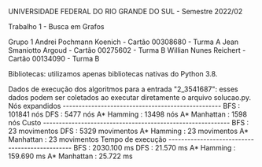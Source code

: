 UNIVERSIDADE FEDERAL DO RIO GRANDE DO SUL - Semestre 2022/02

Trabalho 1 - Busca em Grafos

Grupo 1
Andrei Pochmann Koenich - Cartão 00308680 - Turma A
Jean Smaniotto Argoud   - Cartão 00275602 - Turma B
Willian Nunes Reichert  - Cartão 00134090 - Turma B

Bibliotecas:
utilizamos apenas bibliotecas nativas do Python 3.8.

Dados de execução dos algoritmos para a entrada "2_3541687":
esses dados podem ser coletados ao executar diretamente o arquivo solucao.py.
Nós expandidos --------------------------------------------------
BFS          : 101841 nós
DFS          :   5477 nós
A* Hamming   :  13498 nós
A* Manhattan :   1598 nós
Custo -----------------------------------------------------------
BFS          :   23 movimentos
DFS          : 5329 movimentos
A* Hamming   :   23 movimentos
A* Manhattan :   23 movimentos
Tempo de execução -----------------------------------------------
BFS          : 2030.100 ms
DFS          :   21.570 ms
A* Hamming   :  159.690 ms
A* Manhattan :   25.722 ms
